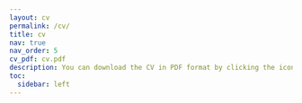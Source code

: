 ```yaml
---
layout: cv
permalink: /cv/
title: cv
nav: true
nav_order: 5
cv_pdf: cv.pdf
description: You can download the CV in PDF format by clicking the icon on the right.
toc:
  sidebar: left
---
```


